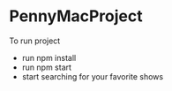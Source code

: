 # PennyMacProject

To run project
  - run npm install
  - run npm start
  - start searching for your favorite shows

